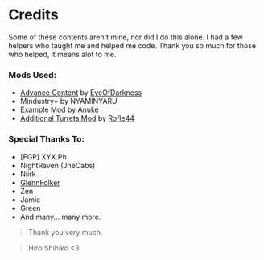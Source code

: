# Credits

Some of these contents aren't mine, nor did I do this alone. I had a few helpers who taught me and helped me code.
Thank you so much for those who helped, it means alot to me.

### Mods Used:
- [Advance Content](https://github.com/EyeOfDarkness/AdvanceContent) by [EyeOfDarkness](https://github.com/EyeOfDarkness)
- Mindustry+ by NYAMINYARU
- [Example Mod](https://github.com/Anuken/ExampleMod) by [Anuke](https://github.com/Anuken)
- [Additional Turrets Mod](https://github.com/Rofle44/ATM) by [Rofle44](https://github.com/Rofle44)

### Special Thanks To:
- [FGP] XYX.Ph
- NightRaven (JheCabs)
- Niirk
- [GlennFolker](https://github.com/GlennFolker)
- Zen
- Jamie
- Green
- And many... many more.

> Thank you very much. 

> Hiro Shihiko <3
